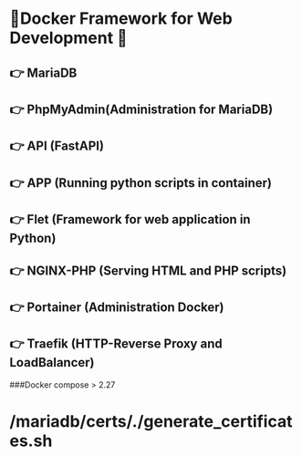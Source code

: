 # 🚀Docker Framework for Web Development 🚀
## 👉 MariaDB
## 👉 PhpMyAdmin(Administration for MariaDB)
## 👉 API (FastAPI)
## 👉 APP (Running python scripts in container)
## 👉 Flet (Framework for web application in Python)
## 👉 NGINX-PHP (Serving HTML and PHP scripts) 
## 👉 Portainer (Administration Docker)
## 👉 Traefik (HTTP-Reverse Proxy and LoadBalancer) 

###Docker compose > 2.27
# /mariadb/certs/./generate_certificates.sh